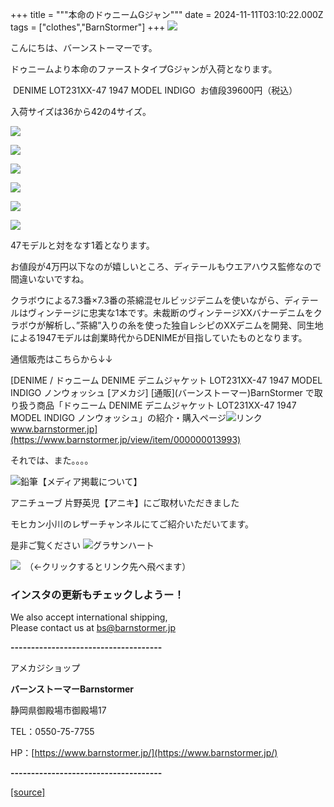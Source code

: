 +++
title = """本命のドゥニームGジャン"""
date = 2024-11-11T03:10:22.000Z
tags = ["clothes","BarnStormer"]
+++
[![](https://stat.ameba.jp/user_images/20231023/16/barnstormer-go/b2/03/p/o0420015015354743273.png)](https://ameblo.jp/barnstormer-go/entry-12825670498.html)

こんにちは、バーンストーマーです。

ドゥニームより本命のファーストタイプGジャンが入荷となります。

 DENIME LOT231XX-47 1947 MODEL INDIGO  お値段39600円（税込）

入荷サイズは36から42の4サイズ。

[![](https://stat.ameba.jp/user_images/20241111/12/barnstormer-go/55/bb/j/o0616070015508702613.jpg)](https://stat.ameba.jp/user_images/20241111/12/barnstormer-go/55/bb/j/o0616070015508702613.jpg)

[![](https://stat.ameba.jp/user_images/20241111/12/barnstormer-go/94/28/j/o0466070015508702625.jpg)](https://stat.ameba.jp/user_images/20241111/12/barnstormer-go/94/28/j/o0466070015508702625.jpg)

[![](https://stat.ameba.jp/user_images/20241111/12/barnstormer-go/41/df/j/o0466070015508702626.jpg)](https://stat.ameba.jp/user_images/20241111/12/barnstormer-go/41/df/j/o0466070015508702626.jpg)

[![](https://stat.ameba.jp/user_images/20241111/12/barnstormer-go/e1/45/j/o0466070015508702628.jpg)](https://stat.ameba.jp/user_images/20241111/12/barnstormer-go/e1/45/j/o0466070015508702628.jpg)

[![](https://stat.ameba.jp/user_images/20241111/12/barnstormer-go/57/e1/j/o0466070015508702621.jpg)](https://stat.ameba.jp/user_images/20241111/12/barnstormer-go/57/e1/j/o0466070015508702621.jpg)

[![](https://stat.ameba.jp/user_images/20241111/12/barnstormer-go/1f/a6/j/o0624070015508702623.jpg)](https://stat.ameba.jp/user_images/20241111/12/barnstormer-go/1f/a6/j/o0624070015508702623.jpg)

47モデルと対をなす1着となります。

お値段が4万円以下なのが嬉しいところ、ディテールもウエアハウス監修なので間違いないですね。

クラボウによる7.3番×7.3番の茶綿混セルビッジデニムを使いながら、ディテールはヴィンテージに忠実な1本です。未裁断のヴィンテージXXバナーデニムをクラボウが解析し、”茶綿”入りの糸を使った独自レシピのXXデニムを開発、同生地による1947モデルは創業時代からDENIMEが目指していたものとなります。

通信販売はこちらから↓↓

[DENIME / ドゥニーム DENIME デニムジャケット LOT231XX-47 1947 MODEL INDIGO ノンウォッシュ \[アメカジ\] \[通販\](バーンストーマー)BarnStormer で取り扱う商品「ドゥニーム DENIME デニムジャケット LOT231XX-47 1947 MODEL INDIGO ノンウォッシュ」の紹介・購入ページ![リンク](https://c.stat100.ameba.jp/ameblo/symbols/v3.20.0/svg/gray/editor_link.svg)www.barnstormer.jp](https://www.barnstormer.jp/view/item/000000013993)

それでは、また。。。。

![鉛筆](https://stat100.ameba.jp/blog/ucs/img/char/char3/519.png)【メディア掲載について】

アニチューブ 片野英児【アニキ】にご取材いただきました

モヒカン小川のレザーチャンネルにてご紹介いただいてます。

是非ご覧ください ![グラサンハート](https://stat100.ameba.jp/blog/ucs/img/char/char3/148.png)

[![](https://stat.ameba.jp/user_images/20230412/16/barnstormer-go/6a/23/p/o0108010815269242493.png)](https://www.instagram.com/barnstormer_daily/)　（←クリックするとリンク先へ飛べます）

### インスタの更新もチェックしようー！

We also accept international shipping,  
Please contact us at bs@barnstormer.jp

**\-------------------------------------**

アメカジショップ

**バーンストーマーBarnstormer**

静岡県御殿場市御殿場17

TEL：0550-75-7755

HP：[https://www.barnstormer.jp/](https://www.barnstormer.jp/)

**\-------------------------------------**

[[source]](https://ameblo.jp/barnstormer-go/entry-12874603334.html)
